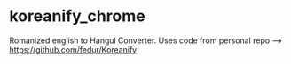 # koreanify_chrome

Romanized english to Hangul Converter.
Uses code from personal repo --> https://github.com/fedur/Koreanify
